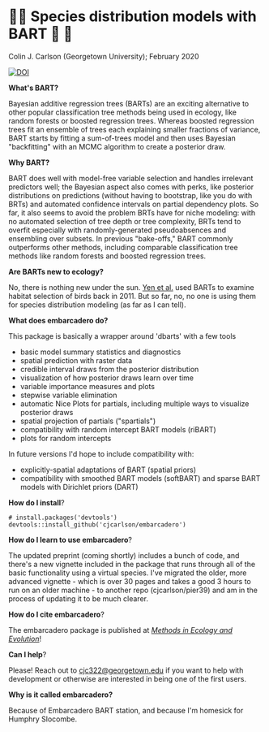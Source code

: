 # 🌲🌉 Species distribution models with BART 🌉 🌲

Colin J. Carlson (Georgetown University); February 2020

[![DOI](https://zenodo.org/badge/187687555.svg)](https://zenodo.org/badge/latestdoi/187687555)

__What's BART?__ 

Bayesian additive regression trees (BARTs) are an exciting alternative to other popular classification tree methods being used in ecology, like random forests or boosted regression trees. Whereas boosted regression trees fit an ensemble of trees each explaining smaller fractions of variance, BART starts by fitting a sum-of-trees model and then uses Bayesian "backfitting" with an MCMC algorithm to create a posterior draw. 

__Why BART?__ 

BART does well with model-free variable selection and handles irrelevant predictors well; the Bayesian aspect also comes with perks, like posterior distributions on predictions (without having to bootstrap, like you do with BRTs) and automated confidence intervals on partial dependency plots. So far, it also seems to avoid the problem BRTs have for niche modeling: with no automated selection of tree depth or tree complexity, BRTs tend to overfit especially with randomly-generated pseudoabsences and ensembling over subsets. In previous "bake-offs," BART commonly outperforms other methods, including comparable classification tree methods like random forests and boosted regression trees.

__Are BARTs new to ecology?__

No, there is nothing new under the sun. [Yen et al.](https://onlinelibrary.wiley.com/doi/pdf/10.1111/j.1600-0587.2011.06651.x) used BARTs to examine habitat selection of birds back in 2011. But so far, no, no one is using them for species distribution modeling (as far as I can tell).

__What does embarcadero do?__

This package is basically a wrapper around 'dbarts'  with a few tools
- basic model summary statistics and diagnostics 
- spatial prediction with raster data
- credible interval draws from the posterior distribution
- visualization of how posterior draws learn over time 
- variable importance measures and plots
- stepwise variable elimination
- automatic Nice Plots for partials, including multiple ways to visualize posterior draws
- spatial projection of partials ("spartials")
- compatibility with random intercept BART models (riBART)
- plots for random intercepts 

In future versions I'd hope to include compatibility with:
- explicitly-spatial adaptations of BART (spatial priors)
- compatibility with smoothed BART models (softBART) and sparse BART models with Dirichlet priors (DART)

__How do I install__?

```
# install.packages('devtools')
devtools::install_github('cjcarlson/embarcadero')
```

__How do I learn to use embarcadero__?

The updated preprint (coming shortly) includes a bunch of code, and there's a new vignette included in the package that runs through all of the basic functionality using a virtual species. I've migrated the older, more advanced vignette - which is over 30 pages and takes a good 3 hours to run on an older machine - to another repo (cjcarlson/pier39) and am in the process of updating it to be much clearer.

__How do I cite embarcadero__?

The embarcadero package is published at [*Methods in Ecology and Evolution*](https://besjournals.onlinelibrary.wiley.com/doi/abs/10.1111/2041-210X.13389)!

__Can I help__?

Please! Reach out to cjc322@georgetown.edu if you want to help with development or otherwise are interested in being one of the first users.

__Why is it called embarcadero?__

Because of Embarcadero BART station, and because I'm homesick for Humphry Slocombe. 

